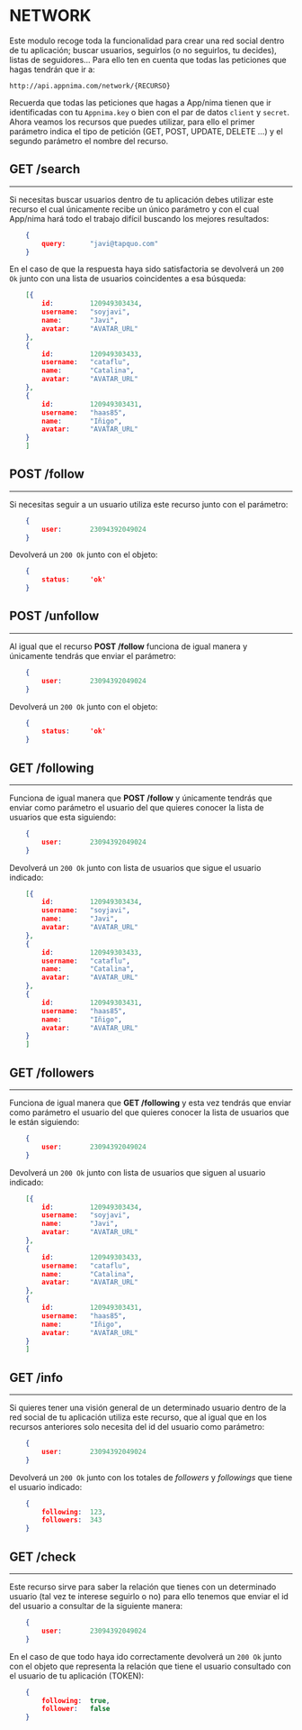 NETWORK
=======

Este modulo recoge toda la funcionalidad para crear una red social dentro de tu aplicación; buscar usuarios, seguirlos (o no seguirlos, tu decides), listas de seguidores... Para ello ten en cuenta que todas las peticiones que hagas tendrán que ir a:

	http://api.appnima.com/network/{RECURSO}
	
Recuerda que todas las peticiones que hagas a App/nima tienen que ir identificadas con tu `Appnima.key` o bien con el par de datos `client` y `secret`. Ahora veamos los recursos que puedes utilizar, para ello el primer parámetro indica el tipo de petición (GET, POST, UPDATE, DELETE …) y el segundo parámetro el nombre del recurso.


## GET /search
--------------
Si necesitas buscar usuarios dentro de tu aplicación debes utilizar este recurso el cual únicamente recibe un único parámetro y con el cual App/nima hará todo el trabajo difícil buscando los mejores resultados:

```json
    {
		query:		"javi@tapquo.com"
	}
```

En el caso de que la respuesta haya sido satisfactoria se devolverá un `200 Ok` junto con una lista de usuarios coincidentes a esa búsqueda:

```json
    [{
		id:		    120949303434,
		username: 	"soyjavi",
		name:   	"Javi",
		avatar:		"AVATAR_URL"
	},
	{
		id:	    	120949303433,
		username: 	"cataflu",
		name:   	"Catalina",
		avatar:		"AVATAR_URL"
	},
	{
		id: 		120949303431,
		username: 	"haas85",
		name:   	"Iñigo",
		avatar:		"AVATAR_URL"
	}
	]
```


## POST /follow
---------------
Si necesitas seguir a un usuario utiliza este recurso junto con el parámetro: 

```json
    {
		user:		23094392049024
	}
```

Devolverá un `200 Ok` junto con el objeto:

```json
    {
		status:		'ok'
	}
```


## POST /unfollow
-----------------
Al igual que el recurso **POST /follow** funciona de igual manera y únicamente tendrás que enviar el parámetro:

```json
    {
		user:		23094392049024
	}
```

Devolverá un `200 Ok` junto con el objeto:

```json
    {
		status:		'ok'
	}
```


## GET /following
-----------------
Funciona de igual manera que **POST /follow**  y únicamente tendrás que enviar como parámetro el usuario del que quieres conocer la lista de usuarios que esta siguiendo:

```json
    {
		user:		23094392049024
	}
```

Devolverá un `200 Ok` junto con lista de usuarios que sigue el usuario indicado:

```json
    [{
		id:		    120949303434,
		username: 	"soyjavi",
		name:   	"Javi",
		avatar:		"AVATAR_URL"
	},
	{
		id:	    	120949303433,
		username: 	"cataflu",
		name:   	"Catalina",
		avatar:		"AVATAR_URL"
	},
	{
		id: 		120949303431,
		username: 	"haas85",
		name:   	"Iñigo",
		avatar:		"AVATAR_URL"
	}
	]
```


## GET /followers
-----------------
Funciona de igual manera que **GET /following**  y esta vez tendrás que enviar como parámetro el usuario del que quieres conocer la lista de usuarios que le están siguiendo:

```json
    {
		user:		23094392049024
	}
```

Devolverá un `200 Ok` junto con lista de usuarios que siguen al usuario indicado:


```json
    [{
		id:		    120949303434,
		username: 	"soyjavi",
		name:   	"Javi",
		avatar:		"AVATAR_URL"
	},
	{
		id:	    	120949303433,
		username: 	"cataflu",
		name:   	"Catalina",
		avatar:		"AVATAR_URL"
	},
	{
		id: 		120949303431,
		username: 	"haas85",
		name:   	"Iñigo",
		avatar:		"AVATAR_URL"
	}
	]
```


## GET /info
-------------
Si quieres tener una visión general de un determinado usuario dentro de la red social de tu aplicación utiliza este recurso, que al igual que en los recursos anteriores solo necesita del id del usuario como parámetro:

```json
    {
		user:		23094392049024
	}
```

Devolverá un `200 Ok` junto con los totales de *followers* y *followings* que tiene el usuario indicado:

```json
    {
		following:	123,
		followers: 	343
	}
```


## GET /check
-------------
Este recurso sirve para saber la relación que tienes con un determinado usuario (tal vez te interese seguirlo o no) para ello tenemos que enviar el id del usuario a consultar de la siguiente manera:

```json
    {
		user:		23094392049024
	}
```

En el caso de que todo haya ido correctamente devolverá un `200 Ok` junto con el objeto que representa la relación que tiene el usuario consultado con el usuario de tu aplicación (TOKEN):
 
```json
    {
		following:	true,
		follower: 	false
	}
```